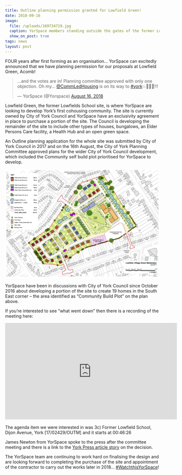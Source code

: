 ```yaml
---
title: Outline planning permission granted for Lowfield Green!
date: 2018-09-16
image:
  file: /uploads/169734719.jpg
  caption: YorSpace members standing outside the gates of the former Lowfields School, Acomb – October 2016
  show_on_post: true
tags: news
layout: post
---
```

FOUR years after first forming as an organisation… YorSpace can excitedly announced that we have planning permission for our proposals at Lowfield Green, Acomb!

<blockquote class="twitter-tweet" data-lang="en"><p lang="en" dir="ltr">...and the votes are in! Planning committee approved with only one objection. Oh my... <a href="https://twitter.com/CommLedHousing?ref_src=twsrc%5Etfw">@CommLedHousing</a> is on its way to <a href="https://twitter.com/hashtag/york?src=hash&amp;ref_src=twsrc%5Etfw">#york</a>💥🍾😀😀!!!</p>&mdash; YorSpace (@Yorspace) <a href="https://twitter.com/Yorspace/status/1030145315574358016?ref_src=twsrc%5Etfw">August 16, 2018</a></blockquote>
<script async src="https://platform.twitter.com/widgets.js" charset="utf-8"></script>

Lowfield Green, the former Lowfields School site, is where YorSpace are looking to develop York’s first cohousing community. The site is currently owned by City of York Council and YorSpace have an exclusivity agreement in place to purchase a portion of the site. The Council is developing the remainder of the site to include other types of houses, bungalows, an Elder Persons Care facility, a Health Hub and an open green space.

An Outline planning application for the whole site was submitted by City of York Council in 2017 and on the 16th August, the City of York Planning Committee approved plans for the wider City of York Council development, which included the Community self build plot prioritised for YorSpace to develop.

![Lowfield Masterplan](/uploads/170707-Lowfield_Masterplan_July_2017.jpg)

YorSpace have been in discussions with City of York Council since October 2016 about developing a portion of the site to create 19 homes in the South East corner – the area identified as “Community Build Plot” on the plan above.

If you’re interested to see “what went down” then there is a recording of the meeting here:

<iframe width="560" height="315" src="https://www.youtube.com/embed/kCCgydTSinE" frameborder="0" allow="accelerometer; autoplay; encrypted-media; gyroscope; picture-in-picture" allowfullscreen></iframe>

The agenda item we were interested in was 3c) Former Lowfield School, Dijon Avenue, York [17/02429/OUTM] and it starts at 00:46:26

James Newton from YorSpace spoke to the press after the committee meeting and there is a link to the [York Press article story](https://www.yorkpress.co.uk/news/16588939.york-yorspace-co-operative-housing-plan-moves-forward-for-former-lowfield-school-site/) on the decision.

The YorSpace team are continuing to work hard on finalising the design and are looking forward to completing the purchase of the site and appointment of the contractor to carry out the works later in 2018… [#WatchthisYorSpace](https://twitter.com/Yorspace)!
